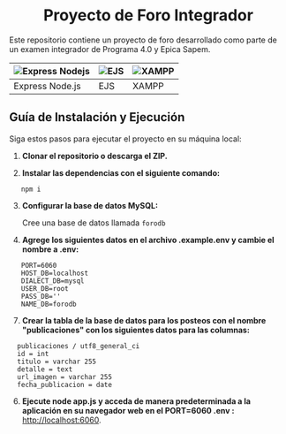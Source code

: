 <h1 align="center"> Proyecto de Foro Integrador </h1>

Este repositorio contiene un proyecto de foro desarrollado como parte de un examen integrador de Programa 4.0 y Epica Sapem.

| ![Express Nodejs](https://miro.medium.com/v2/resize:fit:1400/1*f7ztMaMM0etsFHpEfkdiwA.png) | ![EJS](https://cdn.hashnode.com/res/hashnode/image/upload/v1669904581074/eiOU4pInF.png) | ![XAMPP](https://www.sysadminsdecuba.com/wp-content/uploads/2015/08/xampp-logo.jpg) |
| --- | --- | --- |
| Express Node.js | EJS | XAMPP |
## Guía de Instalación y Ejecución

Siga estos pasos para ejecutar el proyecto en su máquina local:

1. **Clonar el repositorio o descarga el ZIP.**

2. **Instalar las dependencias con el siguiente comando:**
```
   npm i
```

3. **Configurar la base de datos MySQL:** 

   Cree una base de datos llamada `forodb` 

4. **Agrege los siguientes datos en el archivo .example.env y cambie el nombre a .env:**
```
   PORT=6060
   HOST_DB=localhost
   DIALECT_DB=mysql
   USER_DB=root
   PASS_DB=''
   NAME_DB=forodb
```
7. **Crear la tabla de la base de datos para los posteos con el nombre "publicaciones" con los siguientes datos para las columnas:**
   
 ```
   publicaciones / utf8_general_ci
   id = int
   titulo = varchar 255
   detalle = text
   url_imagen = varchar 255
   fecha_publicacion = date   
```
6. **Ejecute node app.js y acceda de manera predeterminada a la aplicación en su navegador web en el PORT=6060 .env :**
[http://localhost:6060](http://localhost:6060).



